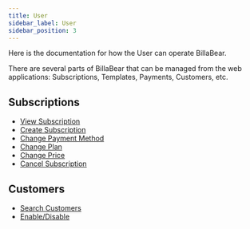 ```yaml
---
title: User
sidebar_label: User
sidebar_position: 3
---
```

Here is the documentation for how the User can operate BillaBear.

There are several parts of BillaBear that can be managed from the web applications: Subscriptions, Templates, Payments, Customers, etc.

## Subscriptions

* [View Subscription](./subscriptions/view_subscription.md)
* [Create Subscription](./subscriptions/create_subscription)
* [Change Payment Method](./subscriptions/change_payment_details.md)
* [Change Plan](./subscriptions/change_plan.md)
* [Change Price](./subscriptions/change_price.md)
* [Cancel Subscription](./subscriptions/cancellation.md)

## Customers

* [Search Customers](./customers/search_customers.md)
* [Enable/Disable](./customers/enable_disable.md)